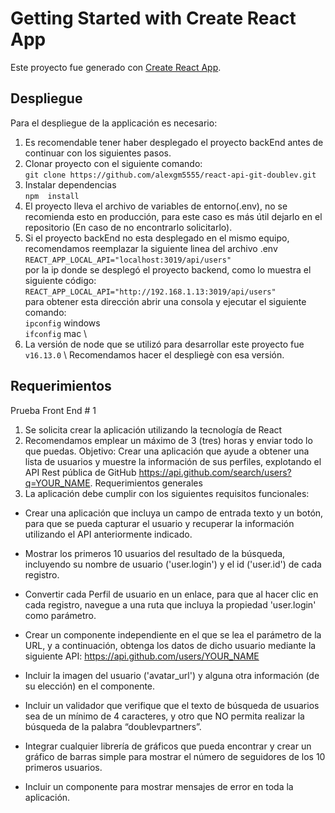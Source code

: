 # Getting Started with Create React App

Este proyecto fue generado con [Create React App](https://github.com/facebook/create-react-app).

## Despliegue
Para el despliegue de la applicación es necesario:
1. Es recomendable tener haber desplegado el proyecto backEnd antes de continuar con los siguientes pasos.
2. Clonar proyecto con el siguiente comando:\
```git clone https://github.com/alexgm5555/react-api-git-doublev.git```
3. Instalar dependencias \
```npm  install```
4. El proyecto lleva el archivo de variables de entorno(.env), no se recomienda esto en producción, para este caso es más útil dejarlo en el repositorio (En caso de no encontrarlo solicitarlo).
5. Si el proyecto backEnd no esta desplegado en el mismo equipo, recomendamos reemplazar la siguiente linea del archivo .env\
```REACT_APP_LOCAL_API="localhost:3019/api/users"```\
por la ip donde se desplegó el proyecto backend, como lo muestra el siguiente código: \
```REACT_APP_LOCAL_API="http://192.168.1.13:3019/api/users"```\
para obtener esta dirección abrir una consola y ejecutar el siguiente comando:\
```ipconfig``` windows \
```ifconfig``` mac \
6. La versión de node que se utilizó para desarrollar este proyecto fue\
```v16.13.0``` \  Recomendamos hacer el despliegè con esa versión.

## Requerimientos

Prueba Front End # 1
1. Se solicita crear la aplicación utilizando la tecnología de React
2. Recomendamos emplear un máximo de 3 (tres) horas y enviar todo lo que
puedas.
Objetivo: Crear una aplicación que ayude a obtener una lista de usuarios y
muestre la información de sus perfiles, explotando el API Rest pública de
GitHub
https://api.github.com/search/users?q=YOUR_NAME.
Requerimientos generales
1. La aplicación debe cumplir con los siguientes requisitos funcionales:
- Crear una aplicación que incluya un campo de entrada texto y un botón, para
que se pueda capturar el usuario y recuperar la información utilizando el API
anteriormente indicado.

- Mostrar los primeros 10 usuarios del resultado de la búsqueda, incluyendo su
nombre de usuario ('user.login') y el id ('user.id') de cada registro.
- Convertir cada Perfil de usuario en un enlace, para que al hacer clic en cada
registro, navegue a una ruta que incluya la propiedad 'user.login' como
parámetro.
- Crear un componente independiente en el que se lea el parámetro de la URL,
y a continuación, obtenga los datos de dicho usuario mediante la siguiente
API: https://api.github.com/users/YOUR_NAME
- Incluir la imagen del usuario ('avatar_url') y alguna otra información (de su
elección) en el componente.

- Incluir un validador que verifique que el texto de búsqueda de usuarios sea de
un mínimo de 4 caracteres, y otro que NO permita realizar la búsqueda de la
palabra “doublevpartners”.
- Integrar cualquier librería de gráficos que pueda encontrar y crear un gráfico
de barras simple para mostrar el número de seguidores de los 10 primeros
usuarios.
- Incluir un componente para mostrar mensajes de error en toda la aplicación.